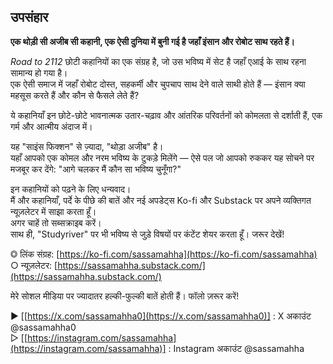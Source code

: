 ## उपसंहार

**एक थोड़ी सी अजीब सी कहानी, एक ऐसी दुनिया में बुनी गई है जहाँ इंसान और रोबोट साथ रहते हैं।**

_Road to 2112_ छोटी कहानियों का एक संग्रह है, जो उस भविष्य में सेट है जहाँ एआई के साथ रहना सामान्य हो गया है।  
एक ऐसी समाज में जहाँ रोबोट दोस्त, सहकर्मी और चुपचाप साथ देने वाले साथी होते हैं — इंसान क्या महसूस करते हैं और कौन से फैसले लेते हैं?

ये कहानियाँ इन छोटे-छोटे भावनात्मक उतार-चढ़ाव और आंतरिक परिवर्तनों को कोमलता से दर्शाती हैं, एक गर्म और आत्मीय अंदाज में।

यह "साइंस फिक्शन" से ज़्यादा, "थोड़ा अजीब" है।  
यहाँ आपको एक कोमल और नरम भविष्य के टुकड़े मिलेंगे — ऐसे पल जो आपको रुककर यह सोचने पर मजबूर कर देंगे: "आगे चलकर मैं कौन सा भविष्य चुनूँगा?"

इन कहानियों को पढ़ने के लिए धन्यवाद।  
मैं और कहानियाँ, पर्दे के पीछे की बातें और नई अपडेट्स Ko-fi और Substack पर अपने व्यक्तिगत न्यूज़लेटर में साझा करता हूँ।  
अगर चाहें तो सब्सक्राइब करें।  
साथ ही, "Studyriver" पर भी भविष्य से जुड़े विषयों पर कंटेंट शेयर करता हूँ। जरूर देखें!

◎ लिंक संग्रह: [https://ko-fi.com/sassamahha](https://ko-fi.com/sassamahha)  
○ न्यूज़लेटर: [https://sassamahha.substack.com/](https://sassamahha.substack.com/)

मेरे सोशल मीडिया पर ज्यादातर हल्की-फुल्की बातें होती हैं। फॉलो ज़रूर करें!

▶︎ [[https://x.com/sassamahha0](https://x.com/sassamahha0)] : X अकाउंट @sassamahha0  
▷ [[https://instagram.com/sassamahha](https://instagram.com/sassamahha)] : Instagram अकाउंट @sassamahha